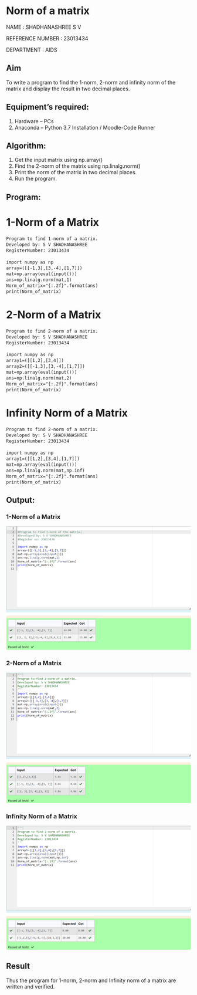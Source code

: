# Norm of a matrix
NAME : SHADHANASHREE S V

REFERENCE NUMBER : 23013434

DEPARTMENT : AIDS
## Aim
To write a program to find the 1-norm, 2-norm and infinity norm of the matrix and display the result in two decimal places.
## Equipment’s required:
1.	Hardware – PCs
2.	Anaconda – Python 3.7 Installation / Moodle-Code Runner
## Algorithm:
1. Get the input matrix using np.array()   
2. Find the 2-norm of the matrix using np.linalg.norm()
3. Print the norm of the matrix in two decimal places.
4. Run the program.
## Program:

# 1-Norm of a Matrix
```
Program to find 1-norm of a matrix.
Developed by: S V SHADHANASHREE
RegisterNumber: 23013434

import numpy as np
array=([[-1,3],[3,-4],[1,7]])
mat=np.array(eval(input()))
ans=np.linalg.norm(mat,1)
Norm_of_matrix="{:.2f}".format(ans)
print(Norm_of_matrix)

```

# 2-Norm of a Matrix
```
Program to find 2-norm of a matrix.
Developed by: S V SHADHANASHREE
RegisterNumber: 23013434

import numpy as np
array1=([[1,2],[3,4]])
array2=([[-1,3],[3,-4],[1,7]])
mat=np.array(eval(input()))
ans=np.linalg.norm(mat,2)
Norm_of_matrix="{:.2f}".format(ans)
print(Norm_of_matrix)
```



# Infinity Norm of a Matrix
```
Program to find 2-norm of a matrix.
Developed by: S V SHADHANASHREE
RegisterNumber: 23013434

import numpy as np
array1=([[1,2],[3,4],[1,7]])
mat=np.array(eval(input()))
ans=np.linalg.norm(mat,np.inf)
Norm_of_matrix="{:.2f}".format(ans)
print(Norm_of_matrix)
```

## Output:
### 1-Norm of a Matrix

![output](1-NORM.png)

### 2-Norm of a Matrix

![output](<2-NORM .png>)

### Infinity Norm of a Matrix

![output](Infinity_norm.png)

## Result
Thus the program for 1-norm, 2-norm and Infinity norm of a matrix are written and verified.
